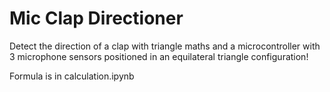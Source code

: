 # Mic Clap Directioner

Detect the direction of a clap with triangle maths and a microcontroller with 3 microphone sensors positioned in an equilateral triangle configuration!

Formula is in calculation.ipynb